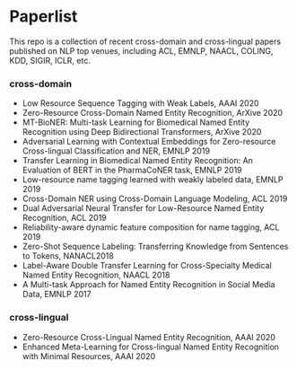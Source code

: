 # Paperlist
This repo is a collection of recent cross-domain and cross-lingual papers published on NLP top venues, including ACL, EMNLP, NAACL, COLING, KDD, SIGIR, ICLR, etc. 

### cross-domain
* Low Resource Sequence Tagging with Weak Labels, AAAI 2020
* Zero-Resource Cross-Domain Named Entity Recognition, ArXive 2020
* MT-BioNER: Multi-task Learning for Biomedical Named Entity Recognition using Deep Bidirectional Transformers, ArXive 2020
* Adversarial Learning with Contextual Embeddings for Zero-resource Cross-lingual Classification and NER, EMNLP 2019
* Transfer Learning in Biomedical Named Entity Recognition: An Evaluation of BERT in the PharmaCoNER task, EMNLP 2019
* Low-resource name tagging learned with weakly labeled data, EMNLP 2019
* Cross-Domain NER using Cross-Domain Language Modeling, ACL 2019
* Dual Adversarial Neural Transfer for Low-Resource Named Entity Recognition, ACL 2019
* Reliability-aware dynamic feature composition for name tagging, ACL 2019
* Zero-Shot Sequence Labeling: Transferring Knowledge from Sentences to Tokens, NANACL2018
* Label-Aware Double Transfer Learning for Cross-Specialty Medical Named Entity Recognition, NAACL 2018
* A Multi-task Approach for Named Entity Recognition in Social Media Data, EMNLP 2017

### cross-lingual
* Zero-Resource Cross-Lingual Named Entity Recognition, AAAI 2020
* Enhanced Meta-Learning for Cross-lingual Named Entity Recognition with Minimal Resources, AAAI 2020
